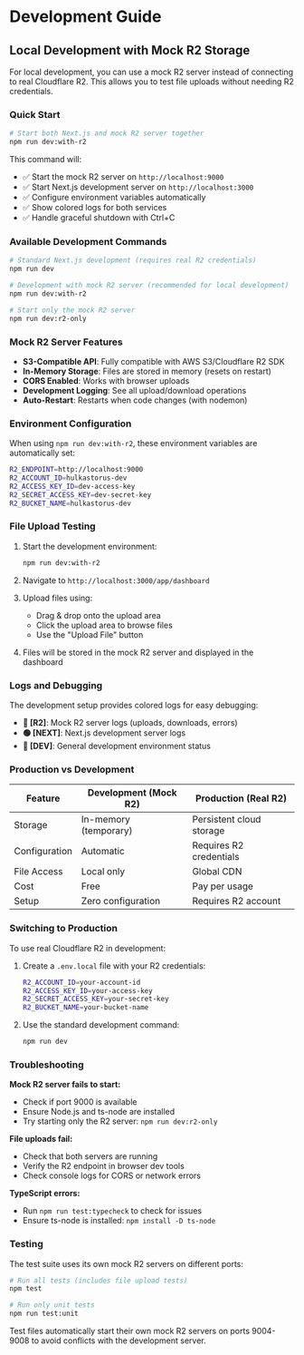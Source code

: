 # Development Guide

## Local Development with Mock R2 Storage

For local development, you can use a mock R2 server instead of connecting to real Cloudflare R2. This allows you to test file uploads without needing R2 credentials.

### Quick Start

```bash
# Start both Next.js and mock R2 server together
npm run dev:with-r2
```

This command will:
- ✅ Start the mock R2 server on `http://localhost:9000`
- ✅ Start Next.js development server on `http://localhost:3000`
- ✅ Configure environment variables automatically
- ✅ Show colored logs for both services
- ✅ Handle graceful shutdown with Ctrl+C

### Available Development Commands

```bash
# Standard Next.js development (requires real R2 credentials)
npm run dev

# Development with mock R2 server (recommended for local development)
npm run dev:with-r2

# Start only the mock R2 server
npm run dev:r2-only
```

### Mock R2 Server Features

- **S3-Compatible API**: Fully compatible with AWS S3/Cloudflare R2 SDK
- **In-Memory Storage**: Files are stored in memory (resets on restart)
- **CORS Enabled**: Works with browser uploads
- **Development Logging**: See all upload/download operations
- **Auto-Restart**: Restarts when code changes (with nodemon)

### Environment Configuration

When using `npm run dev:with-r2`, these environment variables are automatically set:

```bash
R2_ENDPOINT=http://localhost:9000
R2_ACCOUNT_ID=hulkastorus-dev
R2_ACCESS_KEY_ID=dev-access-key
R2_SECRET_ACCESS_KEY=dev-secret-key
R2_BUCKET_NAME=hulkastorus-dev
```

### File Upload Testing

1. Start the development environment:
   ```bash
   npm run dev:with-r2
   ```

2. Navigate to `http://localhost:3000/app/dashboard`

3. Upload files using:
   - Drag & drop onto the upload area
   - Click the upload area to browse files
   - Use the "Upload File" button

4. Files will be stored in the mock R2 server and displayed in the dashboard

### Logs and Debugging

The development setup provides colored logs for easy debugging:

- **🔵 [R2]**: Mock R2 server logs (uploads, downloads, errors)
- **🟢 [NEXT]**: Next.js development server logs
- **🔵 [DEV]**: General development environment status

### Production vs Development

| Feature | Development (Mock R2) | Production (Real R2) |
|---------|----------------------|---------------------|
| Storage | In-memory (temporary) | Persistent cloud storage |
| Configuration | Automatic | Requires R2 credentials |
| File Access | Local only | Global CDN |
| Cost | Free | Pay per usage |
| Setup | Zero configuration | Requires R2 account |

### Switching to Production

To use real Cloudflare R2 in development:

1. Create a `.env.local` file with your R2 credentials:
   ```bash
   R2_ACCOUNT_ID=your-account-id
   R2_ACCESS_KEY_ID=your-access-key
   R2_SECRET_ACCESS_KEY=your-secret-key
   R2_BUCKET_NAME=your-bucket-name
   ```

2. Use the standard development command:
   ```bash
   npm run dev
   ```

### Troubleshooting

**Mock R2 server fails to start:**
- Check if port 9000 is available
- Ensure Node.js and ts-node are installed
- Try starting only the R2 server: `npm run dev:r2-only`

**File uploads fail:**
- Check that both servers are running
- Verify the R2 endpoint in browser dev tools
- Check console logs for CORS or network errors

**TypeScript errors:**
- Run `npm run test:typecheck` to check for issues
- Ensure ts-node is installed: `npm install -D ts-node`

### Testing

The test suite uses its own mock R2 servers on different ports:

```bash
# Run all tests (includes file upload tests)
npm test

# Run only unit tests
npm run test:unit
```

Test files automatically start their own mock R2 servers on ports 9004-9008 to avoid conflicts with the development server.